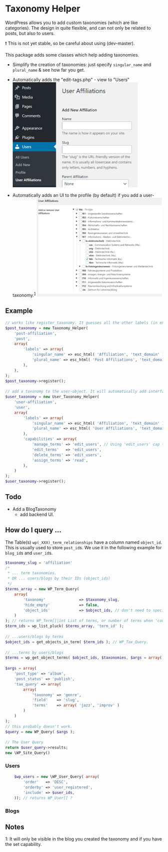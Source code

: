 # Taxonomy Helper

WordPress allows you to add custom taxonomies (which are like categories). 
The design in quite flexible, and can not only be related to posts, but also to users.

❗ This is not yet stable, so be careful about using (dev-master).


This package adds some classes which help adding taxonomies.
- Simplify the creation of taxonomies: just specify ``singular_name`` and ``plural_name`` & see how far you get.
- Automatically adds the "edit-tags.php" - view to "Users"
  <img src="docs/2021-02-23-17-28-02.png" width="400px">

- Automatically adds an UI to the profile (by default) if you add a user-taxonomy.<sup>[1](#fn-1)</sup>
  <img src="docs/2021-02-23-17-00-02.png" width="400px">


## Example

```php
// works like register_taxonomy. It guesses all the other labels (in english).
$post_taxonomy = new Taxonomy_Helper(
	'post-affiliation',
	'post',
	array(
		'labels' => array(
			'singular_name' => esc_html( 'Affiliation', 'text_domain' ),
			'plural_name' => esc_html( 'Post Affiliations', 'text_domain' ),
		),
	),
);
$post_taxonomy->register();

// add a taxonomy to the user-object. It will automatically add interfaces to the backend to manage usercategories (wip).
$user_taxonomy = new User_Taxonomy_Helper(
	'user-affiliation',
	'user',
	array(
		'labels' => array(
			'singular_name' => esc_html( 'Affiliation', 'text_domain' ),
			'plural_name' => esc_html( 'User Affiliations', 'text_domain' ),
		),
		'capabilities' => array(
			'manage_terms' => 'edit_users', // Using 'edit_users' cap to keep this simple.
			'edit_terms'   => 'edit_users',
			'delete_terms' => 'edit_users',
			'assign_terms' => 'read',
		),
	)
);
$user_taxonomy->register();


```

## Todo
- Add a BlogTaxonomy
  - add backend UI.

## How do I query ...

The Table(s) ``wp(_XXX)_term_relationships`` have a column named ``object_id``. This is usually used to store ``post_id``s.
We use it in the following example for ``blog_id``s and ``user_id``s.


```php
$taxonomy_slug = 'affiliation'
/*
 * ... term taxonomies.
 * OR ... users/blogs by their IDs (object_ids)
 */
$terms_array = new WP_Term_Query(
	array(
		'taxonomy'               => $taxonomy_slug,
		'hide_empty'             => false,
		'object_ids'             => $object_ids, // don't need to specify.
	)
); // returns WP_Term[]|int List of terms, or number of terms when 'count' is passed as a query var.
$term_ids = wp_list_pluck( $terms_array, 'term_id' );

// ...users/blogs by terms
$object_ids = get_objects_in_term( $term_ids ); // WP_Tax_Query.

// ...terms by users/blogs
$terms = wp_get_object_terms( $object_ids, $taxonomies, $args = array() );

$args = array(
	'post_type' => 'album',
	'post_status' => 'publish',
	'tax_query' => array(
		array(
			'taxonomy' => 'genre',
			'field'    => 'slug',
			'terms'    => array( 'jazz', 'improv' )
		)
	)
);
// this probably doesn't work.
$query = new WP_Query( $args );

// The User Query
return $user_query->results;
new \WP_Site_Query()
```

### Users
```php
	$wp_users = new \WP_User_Query( array(
		'order'   => 'DESC',
		'orderby' => 'user_registered',
		'include' => $user_ids,
	)); // returns WP_User[] ?

```

### Blogs

## Notes
<a name="fn-1">1</a>: It will only be visible in the blog you created the taxonomy and if you have the set capability.
